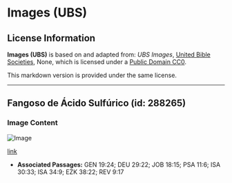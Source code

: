 # Images (UBS)

## License Information

**Images (UBS)** is based on and adapted from: _UBS Images_, [United Bible Societies](https://unitedbiblesocieties.org/), None, which is licensed under a [Public Domain CC0](https://creativecommons.org/public-domain/cc0/).

This markdown version is provided under the same license.



--------------------------------

## Fangoso de Ácido Sulfúrico (id: 288265)

### Image Content

![Image](https://cdn.aquifer.bible/aquifer-content/resources/Media/WEB-0843_sulphuric_mudpit.jpg)

[link](https://cdn.aquifer.bible/aquifer-content/resources/Media/WEB-0843_sulphuric_mudpit.jpg)

* **Associated Passages:** GEN 19:24; DEU 29:22; JOB 18:15; PSA 11:6; ISA 30:33; ISA 34:9; EZK 38:22; REV 9:17

